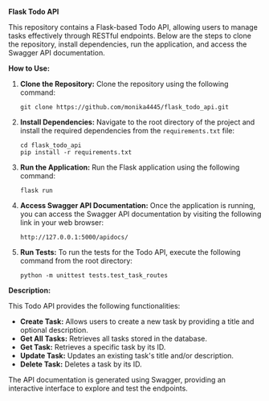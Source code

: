 **Flask Todo API**

This repository contains a Flask-based Todo API, allowing users to manage tasks effectively through RESTful endpoints. Below are the steps to clone the repository, install dependencies, run the application, and access the Swagger API documentation.

**How to Use:**

1. **Clone the Repository:**
   Clone the repository using the following command:
   ```
   git clone https://github.com/monika4445/flask_todo_api.git
   ```

2. **Install Dependencies:**
   Navigate to the root directory of the project and install the required dependencies from the `requirements.txt` file:
   ```
   cd flask_todo_api
   pip install -r requirements.txt
   ```

3. **Run the Application:**
   Run the Flask application using the following command:
   ```
   flask run
   ```

4. **Access Swagger API Documentation:**
   Once the application is running, you can access the Swagger API documentation by visiting the following link in your web browser:
   ```
   http://127.0.0.1:5000/apidocs/
   ```

5. **Run Tests:**
   To run the tests for the Todo API, execute the following command from the root directory:
   ```
   python -m unittest tests.test_task_routes
   ```

**Description:**

This Todo API provides the following functionalities:

- **Create Task:** Allows users to create a new task by providing a title and optional description.
- **Get All Tasks:** Retrieves all tasks stored in the database.
- **Get Task:** Retrieves a specific task by its ID.
- **Update Task:** Updates an existing task's title and/or description.
- **Delete Task:** Deletes a task by its ID.

The API documentation is generated using Swagger, providing an interactive interface to explore and test the endpoints.
